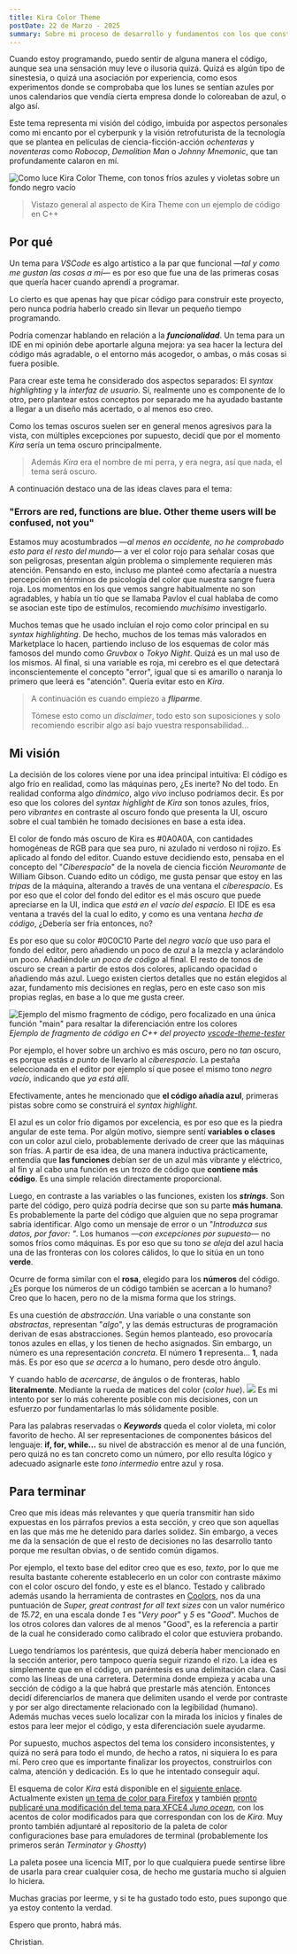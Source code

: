 ```yaml
---
title: Kira Color Theme
postDate: 22 de Marzo - 2025
summary: Sobre mi proceso de desarrollo y fundamentos con los que construí mi tema de color "Kira" para VSCode. También
---
```

Cuando estoy programando, puedo sentir de alguna manera el código, aunque sea una sensación muy leve o ilusoria quizá. Quizá es algún tipo de sinestesia, o quizá una asociación por experiencia, como esos experimentos donde se comprobaba que los lunes se sentían azules por unos calendarios que vendía cierta empresa donde lo coloreaban de azul, o algo así. 

Este tema representa mi visión del código, imbuída por aspectos personales como mi encanto por el cyberpunk y la visión retrofuturista de la tecnología que se plantea en películas de ciencia-ficción-acción *ochenteras* y *noventeras* como *Robocop*, *Demolition Man* o *Johnny Mnemonic*, que tan profundamente calaron en mí.

![Como luce Kira Color Theme, con tonos fríos azules y violetas sobre un fondo negro vacío](/assets/img/kiraPreview.png)
> Vistazo general al aspecto de Kira Theme con un ejemplo de código en C++

## Por qué

Un tema para *VSCode* es algo artístico a la par que funcional —*tal y como me gustan las cosas a mí*— es por eso que fue una de las primeras cosas que quería hacer cuando aprendí a programar.

Lo cierto es que apenas hay que picar código para construir este proyecto, pero nunca podría haberlo creado sin llevar un pequeño tiempo programando.

Podría comenzar hablando en relación a la ***funcionalidad***. Un tema para un IDE en mi opinión debe aportarle alguna mejora: ya sea hacer la lectura del código más agradable, o el entorno más acogedor, o ambas, o más cosas si fuera posible. 

Para crear este tema he considerado dos aspectos separados: El *syntax highlighting* y la *interfaz de usuario*. Sí, realmente uno es componente de lo otro, pero plantear estos conceptos por separado me ha ayudado bastante a llegar a un diseño más acertado, o al menos eso creo. 

Como los temas oscuros suelen ser en general menos agresivos para la vista, con múltiples excepciones por supuesto, decidí que por el momento *Kira* sería un tema oscuro principalmente. 

> Además *Kira* era el nombre de mi perra, y era negra, así que nada, el tema será oscuro. 

A continuación destaco una de las ideas claves para el tema:
### "Errors are red, functions are blue. Other theme users will be confused, not you"

Estamos muy acostumbrados —*al menos en occidente, no he comprobado esto para el resto del mundo*— a ver el color rojo para señalar cosas que son peligrosas, presentan algún problema o simplemente requieren más atención. Pensando en esto, incluso me planteé como afectaría a nuestra percepción en términos de psicología del color que nuestra sangre fuera roja. Los momentos en los que vemos sangre habitualmente no son agradables, y había un tío que se llamaba Pavlov el cual hablaba de como se asocian este tipo de estímulos, recomiendo *muchísimo* investigarlo.

Muchos temas que he usado incluían el rojo como color principal en su *syntax highlighting*.  De hecho, muchos de los temas más valorados en Marketplace lo hacen, partiendo incluso de los esquemas de color más famosos del mundo como *Gruvbox* o *Tokyo Night*. Quizá es un mal uso de los mismos. Al final, si una variable es roja, mi cerebro es el que detectará inconscientemente el concepto "error", igual que si es amarillo o naranja lo primero que leerá es "atención". Quería evitar esto en *Kira*.

> A continuación es cuando empiezo a ***fliparme***.
> 
> Tómese esto como un *disclaimer*, todo esto son suposiciones y solo recomiendo escribir algo así bajo vuestra responsabilidad...

## Mi visión

La decisión de los colores viene por una idea principal intuitiva: El código es algo frío en realidad, como las máquinas pero, ¿Es inerte? No del todo. En realidad conforma algo *dinámico*, algo *vivo* incluso podríamos decir. Es por eso que los colores del *syntax highlight* de *Kira* son tonos azules, fríos, pero *vibrantes* en contraste al oscuro fondo que presenta la UI, oscuro sobre el cual también he tomado decisiones en base a esta idea.

El color de fondo más oscuro de Kira es #0A0A0A, con cantidades homogéneas de RGB para que sea puro, ni azulado ni verdoso ni rojizo. Es aplicado al fondo del editor. Cuando estuve decidiendo esto, pensaba en el concepto del "*Ciberespacio*" de la novela de ciencia ficción *Neuromante* de William Gibson. Cuando edito un código, me gusta pensar que estoy en las *tripas* de la máquina, alterando a través de una ventana el *ciberespacio*. Es por eso que el color del fondo del editor es el más oscuro que puede apreciarse en la UI, indica que *está en el vacío del espacio*. El IDE es esa ventana a través del la cual lo edito, y como es una ventana *hecha de código*, ¿Debería ser fría entonces, no?

Es por eso que su color #0C0C10 Parte del *negro vacío* que uso para el fondo del editor, pero añadiendo un poco de *azul* a la mezcla y aclarándolo un poco. Añadiéndole *un poco de código* al final. El resto de tonos de oscuro se crean a partir de estos dos colores, aplicando opacidad o añadiendo más azul. Luego existen ciertos detalles que no están elegidos al azar, fundamento mis decisiones en reglas, pero en este caso son mis propias reglas, en base a lo que me gusta creer. 

![Ejemplo del mismo fragmento de código, pero focalizado en una única función "main" para resaltar la diferenciación entre los colores](/assets/img/snipettcpp.png)
*Ejemplo de fragmento de código en C++ del proyecto [vscode-theme-tester](https://github.com/microsoft/vscode-theme-tester)*

Por ejemplo, el hover sobre un archivo es más oscuro, pero no *tan* oscuro, es porque estás *a punto* de llevarlo al *ciberespacio*. La pestaña seleccionada en el editor por ejemplo sí que posee el mismo tono *negro vacío*, indicando que *ya está allí*.

Efectivamente, antes he mencionado que **el código añadía azul**, primeras pistas sobre como se construirá el *syntax highlight*.

El azul es un color frío digamos por excelencia, es por eso que es la piedra angular de este tema. Por algún motivo, siempre sentí **variables o clases** con un color azul cielo, probablemente derivado de creer que las máquinas son frías. A partir de esa idea, de una manera inductiva prácticamente, entendía que **las funciones** debían ser de un azul más vibrante y eléctrico, al fin y al cabo una función es un trozo de código que **contiene más código**. Es una simple relación directamente proporcional. 

Luego, en contraste a las variables o las funciones, existen los ***strings***. Son parte del código, pero quizá podría decirse que son su parte **más humana**. Es probablemente la parte del código que alguien que no sepa programar sabría identificar. Algo como un mensaje de error o un "*Introduzca sus datos, por favor: "*. Los humanos —*con excepciones por supuesto*— no somos fríos como máquinas. Es por eso que su tono *se aleja* del azul hacia una de las fronteras con los colores cálidos, lo que lo sitúa en un tono **verde**.

Ocurre de forma similar con el **rosa**, elegido para los **números** del código. ¿Es porque los números de un código también se acercan a lo humano? Creo que lo hacen, pero no de la misma forma que los strings.

Es una cuestión de *abstracción*. Una variable o una constante son *abstractas*, representan "*algo*", y las demás estructuras de programación derivan de esas abstracciones. Según hemos planteado, eso provocaría tonos azules en ellas, y los tienen de hecho asignados. Sin embargo, un número es una representación *concreta*. El número **1** representa... **1**, nada más. Es por eso que *se acerca* a lo humano, pero desde otro ángulo. 

Y cuando hablo de *acercarse*, de ángulos o de fronteras, hablo **literalmente**. Mediante la rueda de matices del color (*color hue*).
![](/assets/img/colorhueFrontiers.png)
Es mi intento por ser lo más coherente posible con mis decisiones, con un esfuerzo por fundamentarlas lo más sólidamente posible. 

Para las palabras reservadas o ***Keywords*** queda el color violeta, mi color favorito de hecho. Al ser representaciones de componentes básicos del lenguaje: **if, for, while...** su nivel de abstracción es menor al de una función, pero quizá no es tan concreto como un número, por ello resulta lógico y adecuado asignarle este *tono intermedio* entre azul y rosa.

## Para terminar

Creo que mis ideas más relevantes y que quería transmitir han sido expuestas en los párrafos previos a esta sección, y creo que son aquellas en las que más me he detenido para darles solidez. Sin embargo, a veces me da la sensación de que el resto de decisiones no las desarrollo tanto porque me resultan obvias, o de sentido común digamos. 

Por ejemplo, el texto base del editor creo que es eso, *texto*, por lo que me resulta bastante coherente establecerlo en un color con contraste máximo con el color oscuro del fondo, y este es el blanco. Testado y calibrado además usando la herramienta de contrastes en [Coolors](https://coolors.co/contrast-checker/e5e5e5-0a0a0a), nos da una puntuación de *Super, great contrast for all text sizes* con un valor numérico de *15.72*, en una escala donde *1* es "*Very poor*" y *5* es "*Good*". Muchos de los otros colores dan valores de al menos "Good", es la referencia a partir de la cual he considerado como calibrado el color que estuviera probando.

Luego tendríamos los paréntesis, que quizá debería haber mencionado en la sección anterior, pero tampoco quería seguir rizando el rizo. La idea es simplemente que en el código, un paréntesis es una delimitación clara. Casi como las líneas de una carretera. Determina donde empieza y acaba una sección de código a la que habrá que prestarle más atención. Entonces decidí diferenciarlos de manera que delimiten usando el verde por contraste y por ser algo directamente relacionado con la legibilidad (humano). Además muchas veces suelo localizar con la mirada los inicios y finales de estos para leer mejor el código, y esta diferenciación suele ayudarme.

Por supuesto, muchos aspectos del tema los considero inconsistentes, y quizá no será para todo el mundo, de hecho a ratos, ni siquiera lo es para mí. Pero creo que es importante finalizar los proyectos, construirlos con calma, atención y dedicación. Es lo que he intentado conseguir aquí.

El esquema de color *Kira* está disponible en el [siguiente enlace](https://github.com/cromeoli/kira-color-palette). Actualmente existen [un tema de color para Firefox](https://addons.mozilla.org/es-ES/firefox/addon/kira-theme/) y también [pronto publicaré una modificación del tema para XFCE4 *Juno ocean*](https://github.com/cromeoli/Juno-ocean-kira/), con los acentos de color modificados para que correspondan con los de *Kira*. Muy pronto también adjuntaré al repositorio de la paleta de color configuraciones base para emuladores de terminal (probablemente los primeros serán *Terminator* y *Ghostty*) 

La paleta posee una licencia MIT, por lo que cualquiera puede sentirse libre de usarla para crear cualquier cosa, de hecho me gustaría mucho si alguien lo hiciera.

Muchas gracias por leerme, y si te ha gustado todo esto, pues supongo que ya estoy contento la verdad.

Espero que pronto, habrá más.

Christian.
